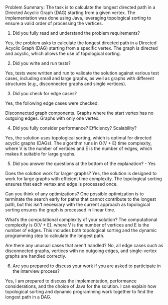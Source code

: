 Problem Summary:
The task is to calculate the longest directed path in a Directed Acyclic Graph (DAG) starting from a given vertex. The implementation was done using Java, leveraging topological sorting to ensure a valid order of processing the vertices.

1. Did you fully read and understand the problem requirements?

Yes, the problem asks to calculate the longest directed path in a Directed Acyclic Graph (DAG) starting from a specific vertex. The graph is directed and acyclic, which allows the use of topological sorting.

2. Did you write and run tests?

Yes, tests were written and run to validate the solution against various test cases, including small and large graphs, as well as graphs with different structures (e.g., disconnected graphs and single vertices).

3. Did you check for edge cases?

Yes, the following edge cases were checked:

Disconnected graph components.
Graphs where the start vertex has no outgoing edges.
Graphs with only one vertex.

4. Did you fully consider performance? Efficiency? Scalability?

Yes, the solution uses topological sorting, which is optimal for directed acyclic graphs (DAGs). The algorithm runs in O(V + E) time complexity, where V is the number of vertices and E is the number of edges, which makes it suitable for large graphs.

5. Did you answer the questions at the bottom of the explanation? - Yes

Does the solution work for larger graphs? Yes, the solution is designed to work for large graphs with efficient time complexity. The topological sorting ensures that each vertex and edge is processed once.

Can you think of any optimizations? One possible optimization is to terminate the search early for paths that cannot contribute to the longest path, but this isn't necessary with the current approach as topological sorting ensures the graph is processed in linear time.

What’s the computational complexity of your solution? The computational complexity is O(V + E), where V is the number of vertices and E is the number of edges. This includes both topological sorting and the dynamic programming step to calculate the longest path.

Are there any unusual cases that aren't handled? No, all edge cases such as disconnected graphs, vertices with no outgoing edges, and single-vertex graphs are handled correctly.

6. Are you prepared to discuss your work if you are asked to participate in the interview process?

Yes, I am prepared to discuss the implementation, performance considerations, and the choice of Java for the solution. I can explain how topological sorting and dynamic programming work together to find the longest path in a DAG.
